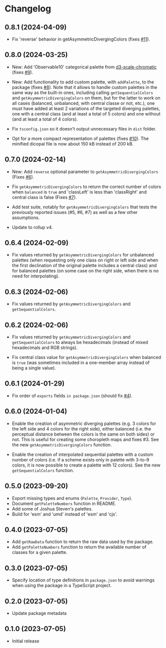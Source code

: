 # Changelog

## 0.8.1 (2024-04-09)

- Fix 'reverse' behavior in getAsymmetricDivergingColors (fixes [#11](https://github.com/riatelab/dicopal.js/issues/11)).

## 0.8.0 (2024-03-25)

- New: Add 'Observable10' categorical palette from [d3-scale-chromatic](https://d3js.org/d3-scale-chromatic/categorical#schemeObservable10) (fixes [#9](https://github.com/riatelab/dicopal.js/issues/9)).

- New: Add functionality to add custom palette, with `addPalette`, to the package (fixes [#8](https://github.com/riatelab/dicopal.js/issues/8)).
  Note that it allows to handle custom palettes in the same way as the built-in ones, including calling `getSequentialColors` and `getAsymmetricDivergingColors` on them,
  but for the latter to work on all cases (balanced, unbalanced, with central classe or not, etc.), one must have added at least 2 variations of the targeted diverging palettes,
  one with a central class (and at least a total of 5 colors) and one without (and at least a total of 4 colors).

- Fix `tsconfig.json` so it doesn't output unnecessary files in `dist` folder.

- Opt for a more compact representation of palettes (fixes [#10](https://github.com/riatelab/dicopal.js/issues/10)). The minified dicopal file is now about 150 kB instead of 200 kB.

## 0.7.0 (2024-02-14)

- New: Add `reverse` optional parameter to `getAsymmetricDivergingColors` (Fixes [#6](https://github.com/riatelab/dicopal.js/issues/6)).

- Fix `getAsymmetricDivergingColors` to return the correct number of colors when `balanced` is `true` and 'classLeft' is less than 'classRight' and central class is false (Fixes [#7](https://github.com/riatelab/dicopal.js/issues/7)).

- Add test suite, notably for `getAsymmetricDivergingColors` that tests the previously reported issues (#5, #6, #7) as well
  as a few other assumptions.

- Update to rollup v4.

## 0.6.4 (2024-02-09)

- Fix values returned by `getAsymmetricDivergingColors` for unbalanced palettes (when requesting only one class on right or left side 
  and when the first declination of the original palette includes a central class) and for balanced palettes (on some case on the right side, when there is no need for interpolating).

## 0.6.3 (2024-02-06)

- Fix values returned by `getAsymmetricDivergingColors` and `getSequentialColors`.

## 0.6.2 (2024-02-06)

- Fix values returned by `getAsymmetricDivergingColors` and `getSequentialColors` to always be hexadecimals (instead of mixed hexadecimals and RGB strings).

- Fix central class value for `getAsymmetricDivergingColors` when balanced is `true` (was sometimes included in a one-member array instead of being a single value).

## 0.6.1 (2024-01-29)

- Fix order of `exports` fields `in package.json` (should fix [#4](https://github.com/riatelab/dicopal.js/issues/4)).

## 0.6.0 (2024-01-04)

- Enable the creation of asymmetric diverging palettes (e.g. 3 colors for the left side and 4 colors for the right side), either
  balanced (i.e. the perceptual distance between the colors is the same on both sides) or not. This is useful for creating
  some choropleth maps and fixes #3. See the new `getAsymmetricDivergingColors` function.

- Enable the creation of interpolated sequential palettes with a custom number of colors (i.e. if a scheme exists only in
  palette with 3-to-9 colors, it is now possible to create a palette with 12 colors). See the new `getSequentialColors` function.

## 0.5.0 (2023-09-20)

- Export missing types and enums (`Palette`, `Provider`, `Type`).
- Document `getPaletteNumbers` function in README.
- Add some of Joshua Steven's palettes.
- Build for 'esm' and 'umd' instead of 'esm' and 'cjs'.

## 0.4.0 (2023-07-05)

- Add `getRawData` function to return the raw data used by the package.
- Add `getPaletteNumbers` function to return the available number of classes for a given palette.

## 0.3.0 (2023-07-05)

- Specify location of type definitions in `package.json` to avoid warnings when using the package in a TypeScript project.

## 0.2.0 (2023-07-05)

- Update package metadata

## 0.1.0 (2023-07-05)

- Initial release